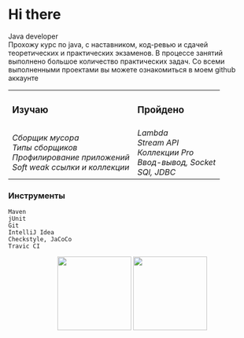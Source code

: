 # Hi there 
Java developer<br> 
Прохожу курс по java, с наставником, код-ревью и сдачей теоретических и практических экзаменов. В процессе занятий выполнено большое количество практических задач. Со всеми выполненными проектами вы можете ознакомиться в моем github аккаунте

<table width="100%">
<tr><td><h3>Изучаю</h3></td><td><h3>Пройдено</h3></td></tr>
<tr><td>
<i>Cборщик мусора</i> <br>
<i>Типы сборщиков</i> <br>
<i>Профилирование приложений</i> <br>
<i>Soft weak ссылки и коллекции </i><br>
</td>
<td>
<i>Lambda</i><br>
<i>Stream API</i><br>
<i>Коллекции Pro</i><br>
<i>Ввод-вывод, Socket</i><br>
<i>SQl, JDBC</i><br></td></tr>
</table>

### Инструменты

    Maven
    jUnit
    Git
    IntelliJ Idea
    Сheckstyle, JaCoCo
    Travic CI

<p align='center'>
   <a href="https://github-readme-stats.vercel.app/api?username=ArvikVan&show_icons=true&count_private=true">
       <img height=150 src="https://github-readme-stats.vercel.app/api?username=ArvikVan&show_icons=true&count_private=true"/></a>
   <a href="https://github.com/ArvikVan/">
       <img height=150 src="https://github-readme-stats.vercel.app/api/top-langs/?username=ArvikVan&layout=compact"/></a>
</p>
